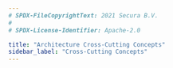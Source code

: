 ```yaml
---
# SPDX-FileCopyrightText: 2021 Secura B.V.
#
# SPDX-License-Identifier: Apache-2.0

title: "Architecture Cross-Cutting Concepts"
sidebar_label: "Cross-Cutting Concepts"
---
```

